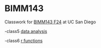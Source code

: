 # BIMM143
Classwork for [BIMM143 F24](https://bioboot.github.io/bimm143_F24/) at UC San Diego 

-class5 [data analysis](https://github.com/msumar03/bimm143/blob/main/class05/Class05.pdf)

-class6 [r functions](https://github.com/msumar03/bimm143/blob/main/class06/HWClass6.pdf)
